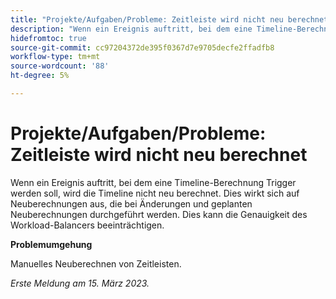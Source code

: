 ```yaml
---
title: "Projekte/Aufgaben/Probleme: Zeitleiste wird nicht neu berechnet"
description: "Wenn ein Ereignis auftritt, bei dem eine Timeline-Berechnung Trigger werden soll, wird die Timeline nicht neu berechnet. Dies wirkt sich auf Neuberechnungen aus, die bei Änderungen und geplanten Neuberechnungen durchgeführt werden. Dies kann die Genauigkeit des Workload-Balancers beeinträchtigen."
hidefromtoc: true
source-git-commit: cc97204372de395f0367d7e9705decfe2ffadfb8
workflow-type: tm+mt
source-wordcount: '88'
ht-degree: 5%

---
```



# Projekte/Aufgaben/Probleme: Zeitleiste wird nicht neu berechnet

Wenn ein Ereignis auftritt, bei dem eine Timeline-Berechnung Trigger werden soll, wird die Timeline nicht neu berechnet. Dies wirkt sich auf Neuberechnungen aus, die bei Änderungen und geplanten Neuberechnungen durchgeführt werden. Dies kann die Genauigkeit des Workload-Balancers beeinträchtigen.

**Problemumgehung**

Manuelles Neuberechnen von Zeitleisten.

_Erste Meldung am 15. März 2023._

